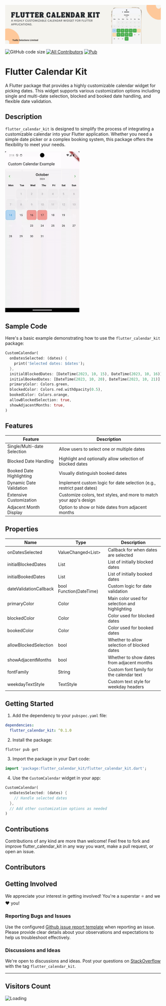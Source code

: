 ![](https://raw.githubusercontent.com/YudizAndroidJignesh/flutter_calendar_kit/main/screenshot/banner.png)

![GitHub code size](https://img.shields.io/github/languages/code-size/YudizAndroidJignesh/flutter_calendar_kit)
[![All Contributors](https://img.shields.io/github/all-contributors/YudizAndroidJignesh/flutter_calendar_kit)](#contributors-)
[![Pub](https://img.shields.io/pub/v/flutter_calendar_kit.svg)](https://pub.dartlang.org/packages/flutter_calendar_kit)

# Flutter Calendar Kit

A Flutter package that provides a highly customizable calendar widget for picking dates. This widget
supports various customization options including single and multi-date selection, blocked and booked date handling,
and flexible date validation.

## Description

`flutter_calendar_kit` is designed to simplify the process of integrating a customizable calendar
into your Flutter application. Whether you need a simple date picker or a complex booking system,
this package offers the flexibility to meet your needs.

<img src="https://raw.githubusercontent.com/YudizAndroidJignesh/flutter_calendar_kit/main/screenshot/example.gif" width="240"/>

## Sample Code

Here's a basic example demonstrating how to use the `flutter_calendar_kit` package:

```dart
CustomCalendar(
  onDatesSelected: (dates) {
    print('Selected dates: $dates');
  },
  initialBlockedDates: [DateTime(2023, 10, 15), DateTime(2023, 10, 16)],
  initialBookedDates: [DateTime(2023, 10, 20), DateTime(2023, 10, 21)],
  primaryColor: Colors.green,
  blockedColor: Colors.red.withOpacity(0.5),
  bookedColor: Colors.orange,
  allowBlockedSelection: true,
  showAdjacentMonths: true,
)
```

## Features

| Feature                  | Description                                                            |
|--------------------------|------------------------------------------------------------------------|
| Single/Multi-date Selection | Allow users to select one or multiple dates                         |
| Blocked Date Handling    | Highlight and optionally allow selection of blocked dates              |
| Booked Date Highlighting | Visually distinguish booked dates                                      |
| Dynamic Date Validation  | Implement custom logic for date selection (e.g., restrict past dates)  |
| Extensive Customization  | Customize colors, text styles, and more to match your app's design     |
| Adjacent Month Display   | Option to show or hide dates from adjacent months                      |

## Properties

| Name                    | Type                      | Description                                                   |
|-------------------------|---------------------------|---------------------------------------------------------------|
| onDatesSelected         | ValueChanged<List<DateTime>> | Callback for when dates are selected                          |
| initialBlockedDates     | List<DateTime>            | List of initially blocked dates                               |
| initialBookedDates      | List<DateTime>            | List of initially booked dates                                |
| dateValidationCallback  | bool Function(DateTime)   | Custom logic for date validation                              |
| primaryColor            | Color                     | Main color used for selection and highlighting                |
| blockedColor            | Color                     | Color used for blocked dates                                  |
| bookedColor             | Color                     | Color used for booked dates                                   |
| allowBlockedSelection   | bool                      | Whether to allow selection of blocked dates                   |
| showAdjacentMonths      | bool                      | Whether to show dates from adjacent months                    |
| fontFamily              | String                    | Custom font family for the calendar text                      |
| weekdayTextStyle        | TextStyle                 | Custom text style for weekday headers                         |

## Getting Started

1. Add the dependency to your `pubspec.yaml` file:

```yaml
dependencies:
  flutter_calendar_kit: ^0.1.0
```

2. Install the package:

```
flutter pub get
```

3. Import the package in your Dart code:

```dart
import 'package:flutter_calendar_kit/flutter_calendar_kit.dart';
```

4. Use the `CustomCalendar` widget in your app:

```dart
CustomCalendar(
  onDatesSelected: (dates) {
    // Handle selected dates
  },
  // Add other customization options as needed
)
```

## Contributions

Contributions of any kind are more than welcome! Feel free to fork and improve flutter_calendar_kit
in any way you want, make a pull request, or open an issue.

## Contributors

<!-- ALL-CONTRIBUTORS-LIST:START - Do not remove or modify this section -->
<!-- prettier-ignore-start -->
<!-- markdownlint-disable -->

<!-- markdownlint-restore -->
<!-- prettier-ignore-end -->

<!-- ALL-CONTRIBUTORS-LIST:END -->

## Getting Involved

We appreciate your interest in getting involved! You're a superstar ⭐ and we ❤️ you!

### Reporting Bugs and Issues

Use the configured [Github issue report template](https://github.com/yourusername/flutter_calendar_kit/issues/new?assignees=&labels=&template=bug_report.md&title=) when reporting an issue. Please provide clear details about your observations and expectations to help us troubleshoot effectively.

### Discussions and Ideas

We're open to discussions and ideas. Post your questions on [StackOverflow](https://stackoverflow.com/questions/tagged/flutter_calendar_kit) with the tag `flutter_calendar_kit`.

---

## Visitors Count
<img align="left" src = "https://profile-counter.glitch.me/flutter_calendar_kit/count.svg" alt ="Loading">